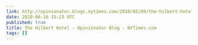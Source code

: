 ```yaml
---
link: http://opinionator.blogs.nytimes.com/2010/05/09/the-hilbert-hotel/
date: 2010-06-16 15:23 UTC
published: true
title: The Hilbert Hotel - Opinionator Blog - NYTimes.com
tags: []
---
```



